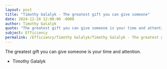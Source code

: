 ```yaml
---
layout: post
title: "Timothy Galalyk - The greatest gift you can give someone"
date: 2024-12-28 12:00:00 -0000
author: Timothy Galalyk
quote: "The greatest gift you can give someone is your time and attention."
subject: Efficiency
permalink: /Efficiency/Timothy Galalyk/Timothy Galalyk - The greatest gift you can give someone
---
```


The greatest gift you can give someone is your time and attention.

- Timothy Galalyk
